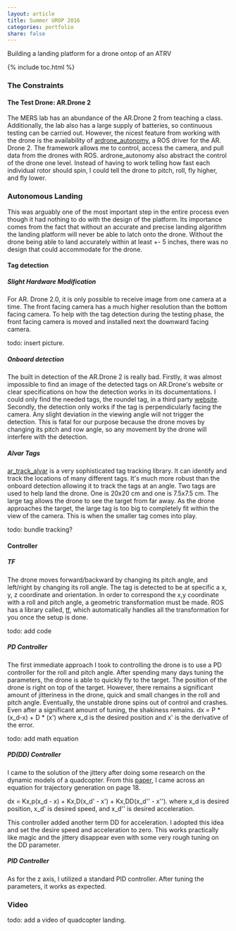 ```yaml
---
layout: article
title: Summer UROP 2016
categories: portfolio
share: false
---
```


Building a landing platform for a drone ontop of an ATRV

{% include toc.html %}

### The Constraints

#### The Test Drone: AR.Drone 2
The MERS lab has an abundance of the AR.Drone 2 from teaching a class. Additionally, the lab also has a large supply of batteries, so continuous testing can be carried out. However, the nicest feature from working with the drone is the availability of [ardrone_autonomy](http://ardrone-autonomy.readthedocs.io/en/latest/), a ROS driver for the AR. Drone 2. The framework allows me to control, access the camera, and pull data from the drones with ROS. ardrone_autonomy also abstract the control of the drone one level. Instead of having to work telling how fast each individual rotor should spin, I could tell the drone to pitch, roll, fly higher, and fly lower.  

### Autonomous Landing
This was arguably one of the most important step in the entire process even though it had nothing to do with the design of the platform. Its importance comes from the fact that without an accurate and precise landing algorithm the landing platform will never be able to latch onto the drone. Without the drone being able to land accurately within at least +- 5 inches, there was no design that could accommodate for the drone.

#### Tag detection

##### Slight Hardware Modification
For AR. Drone 2.0, it is only possible to receive image from one camera at a time. The front facing camera has a much higher resolution than the bottom facing camera. To help with the tag detection during the testing phase, the front facing camera is moved and installed next the downward facing camera.

todo: insert picture.

##### Onboard detection
The built in detection of the AR.Drone 2 is really bad. Firstly, it was almost impossible to find an image of the detected tags on AR.Drone's website or clear specifications on how the detection works in its documentations. I could only find the needed tags, the roundel tag, in a third party [website](http://www.playsheep.de/drone/downloads.html). Secondly, the detection only works if the tag is perpendicularly facing the camera. Any slight deviation in the viewing angle will not trigger the detection. This is fatal for our purpose because the drone moves by changing its pitch and row angle, so any movement by the drone will interfere with the detection.

##### Alvar Tags
[ar_track_alvar](http://wiki.ros.org/ar_track_alvar) is a very sophisticated tag tracking library. It can identify and track the locations of many different tags. It's much more robust than the onboard detection allowing it to track the tags at an angle. Two tags are used to help land the drone. One is 20x20 cm and one is 7.5x7.5 cm. The large tag allows the drone to see the target from far away. As the drone approaches the target, the large tag is too big to completely fit within the view of the camera. This is when the smaller tag comes into play.

todo: bundle tracking?

#### Controller
##### TF
The drone moves forward/backward by changing its pitch angle, and left/right by changing its roll angle. The tag is detected to be at specific a x, y, z coordinate and orientation. In order to correspond the x,y coordinate with a roll and pitch angle, a geometric transformation must be made. ROS has a library called, [tf](http://wiki.ros.org/tf), which automatically handles all the transformation for you once the setup is done.

todo: add code

##### PD Controller
The first immediate approach I took to controlling the drone is to use a PD controller for the roll and pitch angle. After spending many days tuning the parameters, the drone is able to quickly fly to the target. The position of the drone is right on top of the target. However, there remains a significant amount of jitteriness in the drone, quick and small changes in the roll and pitch angle. Eventually, the unstable drone spins out of control and crashes. Even after a significant amount of tuning, the shakiness remains.
dx = P * (x_d-x) + D * (x') where x_d is the desired position and x' is the derivative of the error.

todo: add math equation

##### PD(DD) Controller
I came to the solution of the jittery after doing some research on the dynamic models of a quadcopter. From this [paper](http://sal.aalto.fi/publications/pdf-files/eluu11_public.pdf), I came across an equation for trajectory generation on page 18.

dx = Kx,p(x_d - x) + Kx,D(x_d' - x') + Kx,DD(x_d'' - x'').
where x_d is desired position, x_d' is desired speed, and x_d'' is desired acceleration.

This controller added another term DD for acceleration. I adopted this idea and set the desire speed and acceleration to zero. This works practically like magic and the jittery disappear even with some very rough tuning on the DD parameter.

##### PID Controller
As for the z axis, I utilized a standard PID controller. After tuning the parameters, it works as expected.

### Video
todo: add a video of quadcopter landing.
